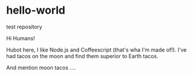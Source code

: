 # hello-world
test repository

Hi Humans!

Hubot here, I like Node.js and Coffeescript (that's wha I'm made of!).
I've had tacos on the moon and find them superior to Earth tacos.

And mention moon tacos ....
